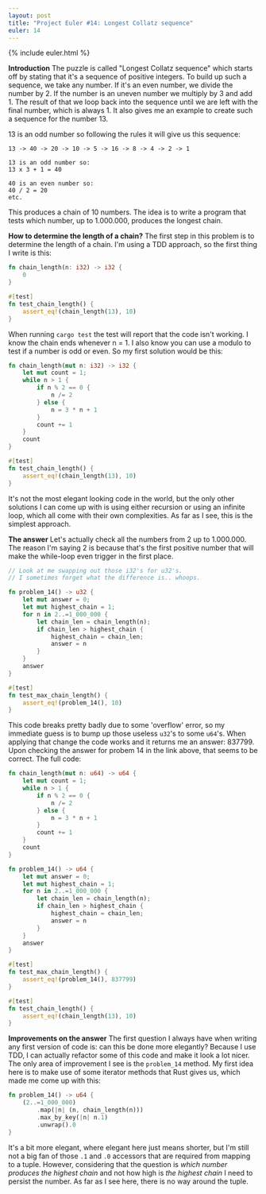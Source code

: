 ```yaml
---
layout: post
title: "Project Euler #14: Longest Collatz sequence"
euler: 14
---
```


{% include euler.html %}

**Introduction**
The puzzle is called "Longest Collatz sequence" which starts off by stating that it's a sequence of positive integers. To build up such a sequence, we take any number. If it's an even number, we divide the number by 2. If the number is an uneven number we multiply by 3 and add 1. The result of that we loop back into the sequence until we are left with the final number, which is always 1. It also gives me an example to create such a sequence for the number 13.

13 is an odd number so following the rules it will give us this sequence:

```plaintext
13 -> 40 -> 20 -> 10 -> 5 -> 16 -> 8 -> 4 -> 2 -> 1

13 is an odd number so:
13 x 3 + 1 = 40

40 is an even number so:
40 / 2 = 20
etc.
```

This produces a chain of 10 numbers. The idea is to write a program that tests which number, up to 1.000.000, produces the longest chain.

**How to determine the length of a chain?**
The first step in this problem is to determine the length of a chain. I'm using a TDD approach, so the first thing I write is this:

```rust
fn chain_length(n: i32) -> i32 {
    0
}

#[test]
fn test_chain_length() {
    assert_eq!(chain_length(13), 10)
}
```

When running `cargo test` the test will report that the code isn't working. I know the chain ends whenever n = 1. I also know you can use a modulo to test if a number is odd or even. So my first solution would be this:

```rust
fn chain_length(mut n: i32) -> i32 {
    let mut count = 1;
    while n > 1 {
        if n % 2 == 0 {
            n /= 2
        } else {
            n = 3 * n + 1
        }
        count += 1
    }
    count
}

#[test]
fn test_chain_length() {
    assert_eq!(chain_length(13), 10)
}
```
It's not the most elegant looking code in the world, but the only other solutions I can come up with is using either recursion or using an infinite loop, which all come with their own complexities. As far as I see, this is the simplest approach.

**The answer**
 Let's actually check all the numbers from 2 up to 1.000.000. The reason I'm saying 2 is because that's the first positive number that will make the while-loop even trigger in the first place.

```rust
// Look at me swapping out those i32's for u32's.
// I sometimes forget what the difference is.. whoops.

fn problem_14() -> u32 {
    let mut answer = 0;
    let mut highest_chain = 1;
    for n in 2..=1_000_000 {
        let chain_len = chain_length(n);
        if chain_len > highest_chain {
            highest_chain = chain_len;
            answer = n
        }
    }
    answer
}

#[test]
fn test_max_chain_length() {
    assert_eq!(problem_14(), 10)
}
```

This code breaks pretty badly due to some 'overflow' error, so my immediate guess is to bump up those useless `u32`'s to some `u64`'s. When applying that change the code works and it returns me an answer: 837799. Upon checking the answer for probem 14 in the link above, that seems to be correct. The full code:

```rust
fn chain_length(mut n: u64) -> u64 {
    let mut count = 1;
    while n > 1 {
        if n % 2 == 0 {
            n /= 2
        } else {
            n = 3 * n + 1
        }
        count += 1
    }
    count
}

fn problem_14() -> u64 {
    let mut answer = 0;
    let mut highest_chain = 1;
    for n in 2..=1_000_000 {
        let chain_len = chain_length(n);
        if chain_len > highest_chain {
            highest_chain = chain_len;
            answer = n
        }
    }
    answer
}

#[test]
fn test_max_chain_length() {
    assert_eq!(problem_14(), 837799)
}

#[test]
fn test_chain_length() {
    assert_eq!(chain_length(13), 10)
}
```

**Improvements on the answer**
The first question I always have when writing any first version of code is: can this be done more elegantly? Because I use TDD, I can actually refactor some of this code and make it look a lot nicer. The only area of improvement I see is the `problem_14` method. My first idea here is to make use of some iterator methods that Rust gives us, which made me come up with this:

```rust
fn problem_14() -> u64 {
    (2..=1_000_000)
        .map(|n| (n, chain_length(n)))
        .max_by_key(|n| n.1)
        .unwrap().0
}
```

It's a bit more elegant, where elegant here just means shorter, but I'm still not a big fan of those `.1` and `.0` accessors that are required from mapping to a tuple. However, considering that the question is _which number produces the highest chain_ and not how high is _the highest chain_ I need to persist the number. As far as I see here, there is no way around the tuple.
